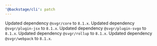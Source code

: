 ```yaml
---
'@backstage/cli': patch
---
```


Updated dependency `@svgr/core` to `8.1.x`.
Updated dependency `@svgr/plugin-jsx` to `8.1.x`.
Updated dependency `@svgr/plugin-svgo` to `8.1.x`.
Updated dependency `@svgr/rollup` to `8.1.x`.
Updated dependency `@svgr/webpack` to `8.1.x`.
